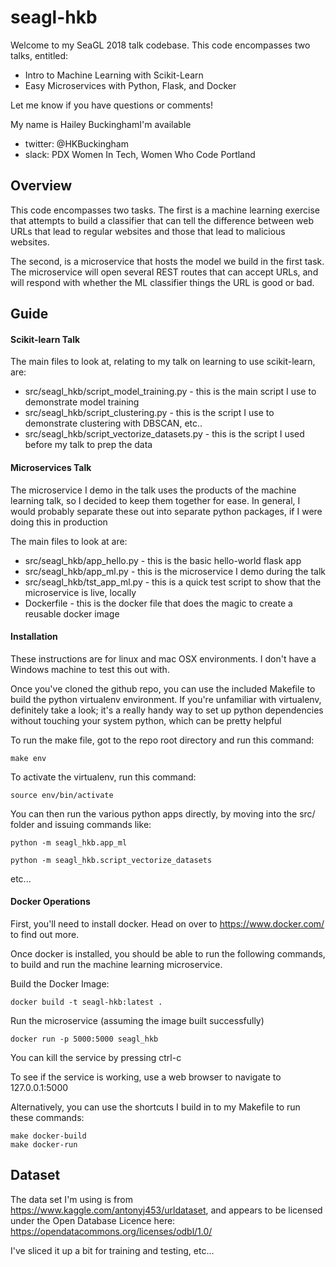 # seagl-hkb

Welcome to my SeaGL 2018 talk codebase. This code encompasses two talks, entitled:
* Intro to Machine Learning with Scikit-Learn
* Easy Microservices with Python, Flask, and Docker

Let me know if you have questions or comments!

My name is Hailey BuckinghamI'm available
* twitter: @HKBuckingham
* slack: PDX Women In Tech, Women Who Code Portland


## Overview

This code encompasses two tasks. The first is a machine learning exercise that attempts to build a classifier that can
tell the difference between web URLs that lead to regular websites and those that lead to malicious websites.

The second, is a microservice that hosts the model we build in the first task. The microservice will open several REST
routes that can accept URLs, and will respond with whether the ML classifier things the URL is good or bad.



## Guide

#### Scikit-learn Talk

The main files to look at, relating to my talk on learning to use scikit-learn, are:
* src/seagl_hkb/script_model_training.py - this is the main script I use to demonstrate model training
* src/seagl_hkb/script_clustering.py - this is the script I use to demonstrate clustering with DBSCAN, etc..
* src/seagl_hkb/script_vectorize_datasets.py - this is the script I used before my talk to prep the data

#### Microservices Talk

The microservice I demo in the talk uses the products of the machine learning talk, so I decided to keep them together
for ease. In general, I would probably separate these out into separate python packages, if I were doing this in
production

The main files to look at are:
* src/seagl_hkb/app_hello.py - this is the basic hello-world flask app
* src/seagl_hkb/app_ml.py - this is the microservice I demo during the talk
* src/seagl_hkb/tst_app_ml.py - this is a quick test script to show that the microservice is live, locally
* Dockerfile - this is the docker file that does the magic to create a reusable docker image


#### Installation

These instructions are for linux and mac OSX environments. I don't have a Windows machine to test this out with.

Once you've cloned the github repo, you can use the included Makefile to build the python virtualenv environment. If
you're unfamiliar with virtualenv, definitely take a look; it's a really handy way to set up python dependencies
without touching your system python, which can be pretty helpful

To run the make file, got to the repo root directory and run this command:

```
make env
```

To activate the virtualenv, run this command:

```
source env/bin/activate
```

You can then run the various python apps directly, by moving into the src/ folder and issuing commands like:

```
python -m seagl_hkb.app_ml
```

```
python -m seagl_hkb.script_vectorize_datasets
```

etc...


#### Docker Operations

First, you'll need to install docker. Head on over to https://www.docker.com/ to find out more.

Once docker is installed, you should be able to run the following commands, to build and run the machine learning microservice.

Build the Docker Image:

```
docker build -t seagl-hkb:latest .
```

Run the microservice (assuming the image built successfully)

```
docker run -p 5000:5000 seagl_hkb
```

You can kill the service by pressing ctrl-c

To see if the service is working, use a web browser to navigate to 127.0.0.1:5000

Alternatively, you can use the shortcuts I build in to my Makefile to run these commands:

```
make docker-build
make docker-run
```


## Dataset

The data set I'm using is from https://www.kaggle.com/antonyj453/urldataset, and appears to be  licensed under the
Open Database Licence here: https://opendatacommons.org/licenses/odbl/1.0/

I've sliced it up a bit for training and testing, etc...



